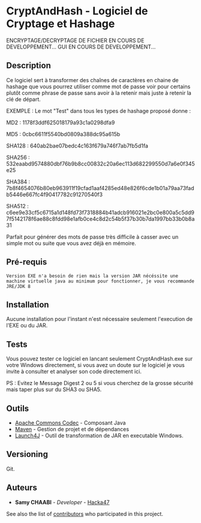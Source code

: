# CryptAndHash - Logiciel de Cryptage et Hashage

ENCRYPTAGE/DECRYPTAGE DE FICHIER EN COURS DE DEVELOPPEMENT... 
GUI EN COURS DE DEVELOPPEMENT...

## Description

Ce logiciel sert à transformer des chaînes de caractères en chaine de hashage que vous pourrez utiliser comme mot de passe voir pour certains plutôt comme phrase de passe sans avoir à la retenir mais juste à retenir la clé de départ.

EXEMPLE : Le mot "Test" dans tous les types de hashage proposé donne :

MD2 : 1178f3ddf625018179a93c1a0298dfa9

MD5 : 0cbc6611f5540bd0809a388dc95a615b

SHA128 : 640ab2bae07bedc4c163f679a746f7ab7fb5d1fa

SHA256 : 532eaabd9574880dbf76b9b8cc00832c20a6ec113d682299550d7a6e0f345e25

SHA384 : 7b8f4654076b80eb963911f19cfad1aaf4285ed48e826f6cde1b01a79aa73fadb5446e667fc4f90417782c91270540f3

SHA512 : c6ee9e33cf5c6715a1d148fd73f7318884b41adcb916021e2bc0e800a5c5dd97f5142178f6ae88c8fdd98e1afb0ce4c8d2c54b5f37b30b7da1997bb33b0b8a31

Parfait pour générer des mots de passe très difficile à casser avec un simple mot ou suite que vous avez déjà en mémoire.

## Pré-requis

```
Version EXE n'a besoin de rien mais la version JAR nécéssite une machine virtuelle java au minimum pour fonctionner, je vous recommande JRE/JDK 8
```

## Installation

Aucune installation pour l'instant n'est nécessaire seulement l'execution de l'EXE ou du JAR.


## Tests

Vous pouvez tester ce logiciel en lancant seulement CryptAndHash.exe sur votre Windows directement, si vous avez un doute sur le logiciel je vous invite à consulter et analyser son code directement ici.

PS : Evitez le Message Digest 2 ou 5 si vous cherchez de la grosse sécurité mais taper plus sur du SHA3 ou SHA5.


## Outils

* [Apache Commons Codec](https://commons.apache.org/) - Composant Java
* [Maven](https://maven.apache.org/) - Gestion de projet et de dépendances
* [Launch4J](http://launch4j.sourceforge.net/) - Outil de transformation de JAR en executable Windows.

## Versioning

Git. 

## Auteurs

* **Samy CHAABI** - *Developer* - [Hacka47](https://github.com/xhackax47)

See also the list of [contributors](https://github.com/your/project/contributors) who participated in this project.